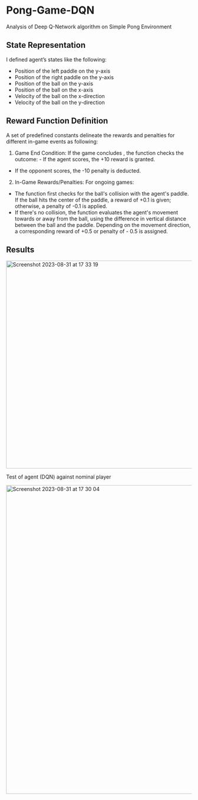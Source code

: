 # Pong-Game-DQN
Analysis of Deep Q-Network algorithm on Simple Pong Environment

## State Representation
I defined agent’s states like the following:
- Position of the left paddle on the y-axis
- Position of the right paddle on the y-axis
- Position of the ball on the y-axis
- Position of the ball on the x-axis
- Velocity of the ball on the x-direction
- Velocity of the ball on the y-direction

## Reward Function Definition
A set of predefined constants delineate the rewards and penalties for different in-game events as following:
1. Game End Condition: If the game concludes , the function checks the outcome: - If the agent scores, the +10 reward is granted.
- If the opponent scores, the -10 penalty is deducted.
2. In-Game Rewards/Penalties: For ongoing games:
- The function first checks for the ball's collision with the agent's paddle. If the ball hits the center of the paddle, a reward of +0.1 is given; otherwise, a penalty of -0.1 is applied.
- If there's no collision, the function evaluates the agent's movement towards or away from the ball, using the difference in vertical distance between the ball and the paddle. Depending on the movement direction, a corresponding reward of +0.5 or penalty of - 0.5 is assigned.

## Results

<img width="563" alt="Screenshot 2023-08-31 at 17 33 19" src="https://github.com/sinanutkuulu/Pong-Game-DQN-PPO/assets/92628109/bf6f6745-4b29-49f0-8876-51d227cd42e4">

Test of agent (DQN) against nominal player

<img width="836" alt="Screenshot 2023-08-31 at 17 30 04" src="https://github.com/sinanutkuulu/Pong-Game-DQN-PPO/assets/92628109/77d52ef6-c84f-4516-953c-216d4dc12268">
